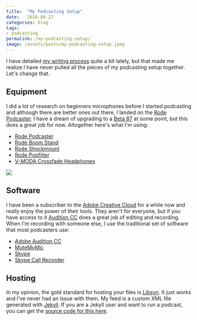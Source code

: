 ```yaml
---
title:  "My Podcasting Setup"
date:   2016-06-27
categories: blog
tags:
- podcasting
permalink: /my-podcasting-setup/
image: /assets/posts/my-podcasting-setup.jpeg
---
```

I have detailed [my writing process](http://joebuhlig.com/the-science-and-experience-of-analog-writing/) quite a bit lately, but that made me realize I have never pulled all the pieces of my podcasting setup together. Let's change that.
<!--more-->

## Equipment

I did a lot of research on beginners microphones before I started podcasting and although there are better ones out there, I landed on the [Rode Podcaster](https://www.amazon.com/Rode-Podcaster-USB-Dynamic-Microphone/dp/B000JM46FY/ref=sr_1_1?tag=joebuhlig-20). I have a dream of upgrading to a [Beta 87](https://www.amazon.com/Shure-Supercardioid-Condenser-Microphone-Applications/dp/B0002BACBO/ref=sr_1_1?tag=joebuhlig-20) at some point, but this does a great job for now. Altogether here's what I'm using:

- [Rode Podcaster](https://www.amazon.com/Rode-Podcaster-USB-Dynamic-Microphone/dp/B000JM46FY/ref=sr_1_1?tag=joebuhlig-20)
- [Rode Boom Stand](https://www.amazon.com/RODE-Swivel-Mount-Studio-Microphone/dp/B001D7UYBO/ref=sr_1_1?tag=joebuhlig-20)
- [Rode Shockmount](https://www.amazon.com/Rode-PSM-1-Shockmount-Podcaster/dp/B000WA8KYG/ref=sr_1_1?tag=joebuhlig-20)
- [Rode Popfilter](https://www.amazon.com/SM6-Shock-Mount-Integrated-Shield/dp/B004DE1K5S/ref=sr_1_1?tag=joebuhlig-20)
- [V-MODA Crossfade Headphones](https://www.amazon.com/V-MODA-Crossfade-Over-Ear-Noise-Isolating-Headphone/dp/B003BYRGLI/ref=sr_1_8?tag=joebuhlig-20)

<img class="center-image post-image-medium" src="http://joebuhlig.com/assets/posts_extra/my-podcasting-setup/rode-podcaster.jpeg" />

## Software

I have been a subscriber to the [Adobe Creative Cloud](http://www.adobe.com/creativecloud.html) for a while now and really enjoy the power of their tools. They aren't for everyone, but if you have access to it [Audition CC](http://www.adobe.com/products/audition.html) does a great job of editing and recording. When I'm recording with someone else, I use the traditional set of software that most podcasters use:

- [Adobe Audition CC](http://www.adobe.com/products/audition.html)
- [MuteMyMic](http://mutemymic.com/)
- [Skype](https://www.skype.com/en/)
- [Skype Call Recorder](http://www.ecamm.com/mac/callrecorder/)

## Hosting

In my opinion, the gold standard for hosting your files is [Libsyn](https://www.libsyn.com/). It just works and I've never had an issue with them. My feed is a custom XML file generated with [Jekyll](http://jekyllrb.com/). If you are a Jekyll user and want to run a podcast, you can get the [source code for this here](https://github.com/joebuhlig/Jekyll-Podcast-Feed).
